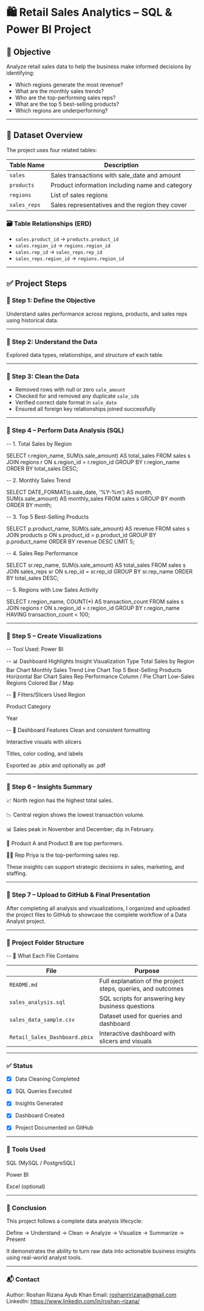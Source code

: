 # 🛍️ Retail Sales Analytics – SQL & Power BI Project

## 📌 Objective

Analyze retail sales data to help the business make informed decisions by identifying:

- Which regions generate the most revenue?
- What are the monthly sales trends?
- Who are the top-performing sales reps?
- What are the top 5 best-selling products?
- Which regions are underperforming?

---

## 📁 Dataset Overview

The project uses four related tables:

| Table Name   | Description                                      |
|--------------|--------------------------------------------------|
| `sales`      | Sales transactions with sale_date and amount     |
| `products`   | Product information including name and category  |
| `regions`    | List of sales regions                            |
| `sales_reps` | Sales representatives and the region they cover  |

### 🗃️ Table Relationships (ERD)

- `sales.product_id` → `products.product_id`
- `sales.region_id` → `regions.region_id`
- `sales.rep_id` → `sales_reps.rep_id`
- `sales_reps.region_id` → `regions.region_id`

---

## ✅ Project Steps

### 🔹 Step 1: Define the Objective

Understand sales performance across regions, products, and sales reps using historical data.

---

### 🔹 Step 2: Understand the Data

Explored data types, relationships, and structure of each table.

---

### 🔹 Step 3: Clean the Data

- Removed rows with null or zero `sale_amount`
- Checked for and removed any duplicate `sale_id`s
- Verified correct date format in `sale_date`
- Ensured all foreign key relationships joined successfully

---

### 🔹 Step 4 – Perform Data Analysis (SQL)

--  1. Total Sales by Region

SELECT r.region_name, SUM(s.sale_amount) AS total_sales
FROM sales s
JOIN regions r ON s.region_id = r.region_id
GROUP BY r.region_name
ORDER BY total_sales DESC;

--  2. Monthly Sales Trend

SELECT DATE_FORMAT(s.sale_date, '%Y-%m') AS month, SUM(s.sale_amount) AS monthly_sales
FROM sales s
GROUP BY month
ORDER BY month;

--  3. Top 5 Best-Selling Products

SELECT p.product_name, SUM(s.sale_amount) AS revenue
FROM sales s
JOIN products p ON s.product_id = p.product_id
GROUP BY p.product_name
ORDER BY revenue DESC
LIMIT 5;

--  4. Sales Rep Performance

SELECT sr.rep_name, SUM(s.sale_amount) AS total_sales
FROM sales s
JOIN sales_reps sr ON s.rep_id = sr.rep_id
GROUP BY sr.rep_name
ORDER BY total_sales DESC;

--  5. Regions with Low Sales Activity

SELECT r.region_name, COUNT(*) AS transaction_count
FROM sales s
JOIN regions r ON s.region_id = r.region_id
GROUP BY r.region_name
HAVING transaction_count < 100;

---

### 🔹 Step 5 – Create Visualizations
-- Tool Used: Power BI

-- 📊 Dashboard Highlights
Insight	Visualization Type
Total Sales by Region	Bar Chart
Monthly Sales Trend	Line Chart
Top 5 Best-Selling Products	Horizontal Bar Chart
Sales Rep Performance	Column / Pie Chart
Low-Sales Regions	Colored Bar / Map

-- 🔘 Filters/Slicers Used
Region

Product Category

Year

-- 🎨 Dashboard Features
Clean and consistent formatting

Interactive visuals with slicers

Titles, color coding, and labels

Exported as .pbix and optionally as .pdf

---

### 🔹 Step 6 – Insights Summary
📈 North region has the highest total sales.

📉 Central region shows the lowest transaction volume.

📊 Sales peak in November and December; dip in February.

🥇 Product A and Product B are top performers.

👩‍💼 Rep Priya is the top-performing sales rep.

These insights can support strategic decisions in sales, marketing, and staffing.

---

### 🔹 Step 7 – Upload to GitHub & Final Presentation

After completing all analysis and visualizations, I organized and uploaded the project files to GitHub to showcase the complete workflow of a Data Analyst project.

---

### 📁 Project Folder Structure
-- 🧾 What Each File Contains

| File                          | Purpose                                                         |
|-------------------------------|-----------------------------------------------------------------|
| `README.md`                   | Full explanation of the project steps, queries, and outcomes    |
| `sales_analysis.sql`          | SQL scripts for answering key business questions                |
| `sales_data_sample.csv`       | Dataset used for queries and dashboard                          |
| `Retail_Sales_Dashboard.pbix` | Interactive dashboard with slicers and visuals                  |


---

### ✅ Status

- [x] Data Cleaning Completed  
- [x] SQL Queries Executed  
- [x] Insights Generated  
- [x] Dashboard Created  
- [x] Project Documented on GitHub  


---

### 🧰 Tools Used
SQL (MySQL / PostgreSQL)

Power BI

Excel (optional)


---

### 🏁 Conclusion
This project follows a complete data analysis lifecycle:

Define → Understand → Clean → Analyze → Visualize → Summarize → Present

It demonstrates the ability to turn raw data into actionable business insights using real-world analyst tools.

---

### 📬 Contact
Author: Roshan Rizana Ayub Khan
Email: roshanririzana@gmail.com
LinkedIn: https://www.linkedin.com/in/roshan-rizana/



